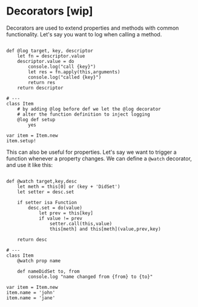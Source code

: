# Decorators [wip]

Decorators are used to extend properties and methods with common functionality. Let's say you want to log when calling a method.

```imba

def @log target, key, descriptor
    let fn = descriptor.value
    descriptor.value = do
        console.log("call {key}")
        let res = fn.apply(this,arguments)
        console.log("called {key}")
        return res
    return descriptor

# ---
class Item
    # by adding @log before def we let the @log decorator
    # alter the function definition to inject logging
    @log def setup
        yes

var item = Item.new
item.setup!
```

This can also be useful for properties. Let's say we want to trigger a function whenever a property changes. We can define a `@watch` decorator, and use it like this:

```imba

def @watch target,key,desc
	let meth = this[0] or (key + 'DidSet')
	let setter = desc.set

	if setter isa Function
		desc.set = do(value)
			let prev = this[key]
			if value != prev
				setter.call(this,value)
				this[meth] and this[meth](value,prev,key)

	return desc

# ---
class Item
    @watch prop name

    def nameDidSet to, from
        console.log "name changed from {from} to {to}"

var item = Item.new
item.name = 'john'
item.name = 'jane'
```
